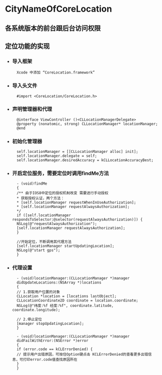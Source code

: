 # CityNameOfCoreLocation
## 各系统版本的前台跟后台访问权限
## 定位功能的实现
* ### 导入框架
        Xcode 中添加 “CoreLocation.framework”
* ### 导入头文件
        #import <CoreLocation/CoreLocation.h>
* ### 声明管理器和代理
        @interface ViewController ()<CLLocationManagerDelegate>
        @property (nonatomic, strong) CLLocationManager* locationManager;
        @end
* ### 初始化管理器
        self.locationManager = [[CLLocationManager alloc] init];
        self.locationManager.delegate = self;
        self.locationManager.desiredAccuracy = kCLLocationAccuracyBest;
* ### 开启定位服务，需要定位时调用findMe方法
        - (void)findMe
        {
        /** 由于IOS8中定位的授权机制改变 需要进行手动授权
        * 获取授权认证，两个方法：
        * [self.locationManager requestWhenInUseAuthorization];
        * [self.locationManager requestAlwaysAuthorization];
        */
        if ([self.locationManager respondsToSelector:@selector(requestAlwaysAuthorization)]) {
        NSLog(@"requestAlwaysAuthorization");
        [self.locationManager requestAlwaysAuthorization];
        }

        //开始定位，不断调用其代理方法
        [self.locationManager startUpdatingLocation];
        NSLog(@"start gps");
        }
* ### 代理设置
        - (void)locationManager:(CLLocationManager *)manager
        didUpdateLocations:(NSArray *)locations
        {
        // 1.获取用户位置的对象
        CLLocation *location = [locations lastObject];
        CLLocationCoordinate2D coordinate = location.coordinate;
        NSLog(@"纬度:%f 经度:%f", coordinate.latitude, coordinate.longitude);

        // 2.停止定位
        [manager stopUpdatingLocation];
        }

        - (void)locationManager:(CLLocationManager *)manager
        didFailWithError:(NSError *)error
        {
        if (error.code == kCLErrorDenied) {
        // 提示用户出错原因，可按住Option键点击 KCLErrorDenied的查看更多出错信息，可打印error.code值查找原因所在
        }
        }

